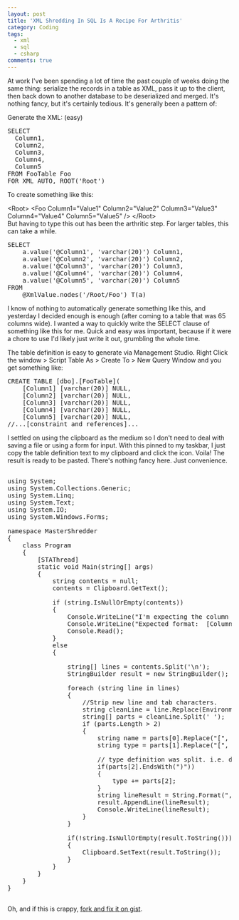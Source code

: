 ```yaml
---
layout: post
title: 'XML Shredding In SQL Is A Recipe For Arthritis'
category: Coding
tags:
  - xml
  - sql
  - csharp
comments: true
---
```


At work I've been spending a lot of time the past couple of weeks doing the same thing: serialize the records in a table as XML, pass it up to the client, then back down to another database to be deserialized and merged. It's nothing fancy, but it's certainly tedious. It's generally been a pattern of:

Generate the XML: (easy)
<pre class="prettyprint lang-sql">
SELECT
  Column1,
  Column2,
  Column3,
  Column4,
  Column5
FROM FooTable Foo
FOR XML AUTO, ROOT(&apos;Root&apos;)
</pre>

To create something like this:
<div class="well">&lt;Root&gt;
&lt;Foo Column1="Value1" Column2="Value2" Column3="Value3" Column4="Value4" Column5="Value5" /&gt;
&lt;/Root&gt;</div>
But having to type this out has been the arthritic step. For larger tables, this can take a while.

<pre class="prettyprint lang-sql">
SELECT
    a.value(&apos;@Column1&apos;, &apos;varchar(20)&apos;) Column1,
    a.value(&apos;@Column2&apos;, &apos;varchar(20)&apos;) Column2,
    a.value(&apos;@Column3&apos;, &apos;varchar(20)&apos;) Column3,
    a.value(&apos;@Column4&apos;, &apos;varchar(20)&apos;) Column4,
    a.value(&apos;@Column5&apos;, &apos;varchar(20)&apos;) Column5
FROM
    @XmlValue.nodes(&apos;/Root/Foo&apos;) T(a)
</pre>
I know of nothing to automatically generate something like this, and yesterday I decided enough is enough (after coming to a table that was 65 columns wide). I wanted a way to quickly write the SELECT clause of something like this for me. Quick and easy was important, because if it were a chore to use I'd likely just write it out, grumbling the whole time.

The table definition is easy to generate via Management Studio. Right Click the window &gt; Script Table As &gt; Create To &gt; New Query Window and you get something like:
<pre class="prettyprint lang-sql">
CREATE TABLE [dbo].[FooTable](
    [Column1] [varchar(20)] NULL,
    [Column2] [varchar(20)] NULL,
    [Column3] [varchar(20)] NULL,
    [Column4] [varchar(20)] NULL,
    [Column5] [varchar(20)] NULL,
//...[constraint and references]...
</pre>

I settled on using the clipboard as the medium so I don't need to deal with saving a file or using a form for input. With this pinned to my taskbar, I just copy the table definition text to my clipboard and click the icon. Voila! The result is ready to be pasted. There's nothing fancy here. Just convenience.
<pre class="prettyprint lang-csharp">

using System;
using System.Collections.Generic;
using System.Linq;
using System.Text;
using System.IO;
using System.Windows.Forms;
 
namespace MasterShredder
{
    class Program
    {
        [STAThread]
        static void Main(string[] args)
        {
            string contents = null;
            contents = Clipboard.GetText();
 
            if (string.IsNullOrEmpty(contents))
            {
                Console.WriteLine("I'm expecting the column definition to be in your clipboard.");
                Console.WriteLine("Expected format:  [ColumnName] [ColumnType] [NULL or NOT NULL],");
                Console.Read();
            }
            else
            {
 
                string[] lines = contents.Split('\n');
                StringBuilder result = new StringBuilder();
 
                foreach (string line in lines)
                {
                	//Strip new line and tab characters.
                    string cleanLine = line.Replace(Environment.NewLine, "").Replace("\t", "");
                    string[] parts = cleanLine.Split(' ');
                    if (parts.Length > 2)
                    {                       
                        string name = parts[0].Replace("[", "").Replace("]", "");
                        string type = parts[1].Replace("[", "").Replace("]", "");
 
                        // type definition was split. i.e. decimal(18, 6) 
                        if(parts[2].EndsWith(")"))
                        {
                            type += parts[2];
                        }
                        string lineResult = String.Format(",a.value('@{0}', '{1}') {0}", name, type);
                        result.AppendLine(lineResult);
                        Console.WriteLine(lineResult);
                    }
                }
 
                if(!string.IsNullOrEmpty(result.ToString()))
                {
                    Clipboard.SetText(result.ToString());
                }
            }
        }
    }
}
 
</pre>

Oh, and if this is crappy, <a title="fork it and fix it on gist." href="https://gist.github.com/2323419" target="_blank">fork and fix it on gist</a>.
